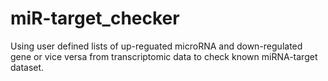 # miR-target_checker
Using user defined lists of up-reguated microRNA and down-regulated gene or vice versa from transcriptomic data to check known miRNA-target dataset.
